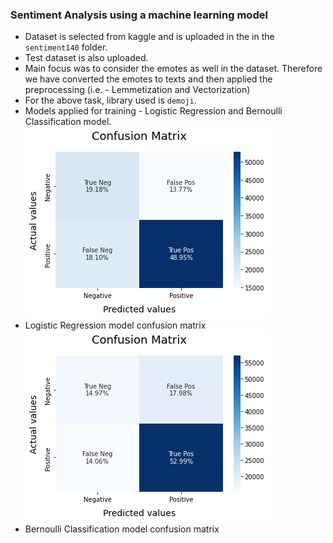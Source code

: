 ### Sentiment Analysis using a machine learning model

- Dataset is selected from kaggle and is uploaded in the in the `sentiment140` folder.
- Test dataset is also uploaded.
- Main focus was to consider the emotes as well in the dataset. Therefore we have converted the emotes to texts and then applied the preprocessing (i.e. - Lemmetization and Vectorization)
- For the above task, library used is `demoji`.
- Models applied for training - Logistic Regression and Bernoulli Classification model.
  ![Logistic Regression model confusion matrix](./LR_model.png)
- Logistic Regression model confusion matrix
  ![Bernoulli Classification model confusion matrix](./BNB_model.png)
- Bernoulli Classification model confusion matrix
